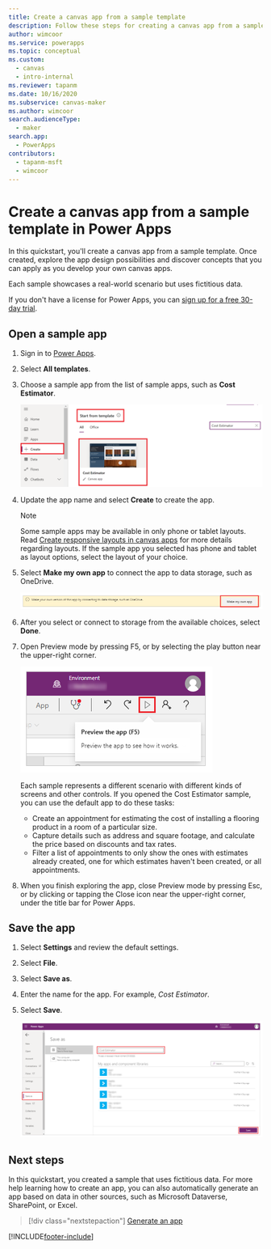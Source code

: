 ```yaml
---
title: Create a canvas app from a sample template
description: Follow these steps for creating a canvas app from a sample in Power Apps. Explore design possibilities and learn concepts for developing your own apps.
author: wimcoor
ms.service: powerapps
ms.topic: conceptual
ms.custom: 
  - canvas
  - intro-internal
ms.reviewer: tapanm
ms.date: 10/16/2020
ms.subservice: canvas-maker
ms.author: wimcoor
search.audienceType: 
  - maker
search.app: 
  - PowerApps
contributors:
  - tapanm-msft
  - wimcoor
---
```

# Create a canvas app from a sample template in Power Apps

In this quickstart, you'll create a canvas app from a sample template. Once created, explore the app design possibilities and discover concepts that you can apply as you develop your own canvas apps.

Each sample showcases a real-world scenario but uses fictitious data. 

If you don't have a license for Power Apps, you can [sign up for a free 30-day trial](../signup-for-powerapps.md).

## Open a sample app

1. Sign in to [Power Apps](https://make.powerapps.com?utm_source=padocs&utm_medium=linkinadoc&utm_campaign=referralsfromdoc).

1. Select **All templates**.

1. Choose a sample app from the list of sample apps, such as **Cost Estimator**.

	![Cost Estimator template.](./media/open-and-run-a-sample-app/cost-estimator-app.png "Cost Estimator template")

1. Update the app name and select **Create** to create the app.

    > [!NOTE]
    > Some sample apps may be available in only phone or tablet layouts. Read [Create responsive layouts in canvas apps](create-responsive-layout.md) for more details regarding layouts. If the sample app you selected has phone and tablet as layout options, select the layout of your choice.

1. Select **Make my own app** to connect the app to data storage, such as OneDrive.

    ![Make my own app.](./media/open-and-run-a-sample-app/make-my-own-app.png "Make my own app")

1. After you select or connect to storage from the available choices, select **Done**.

1. Open Preview mode by pressing F5, or by selecting the play button near the upper-right corner.

	![Preview the app.](./media/open-and-run-a-sample-app/open-preview-app.png "Preview the app")

	Each sample represents a different scenario with different kinds of screens and other controls. If you opened the Cost Estimator sample, you can use the default app to do these tasks:

	- Create an appointment for estimating the cost of installing a flooring product in a room of a particular size.
	- Capture details such as address and square footage, and calculate the price based on discounts and tax rates.
	- Filter a list of appointments to only show the ones with estimates already created, one for which estimates haven't been created, or all appointments.
	
1. When you finish exploring the app, close Preview mode by pressing Esc, or by clicking or tapping the Close icon near the upper-right corner, under the title bar for Power Apps.

## Save the app

1. Select **Settings** and review the default settings.

1. Select **File**.

1. Select **Save as**.

1. Enter the name for the app. For example, *Cost Estimator*.

1. Select **Save**.

    ![Save the app with a unique name.](./media/open-and-run-a-sample-app/settings-app.png "Save the app with a unique name")

## Next steps

In this quickstart, you created a sample that uses fictitious data. For more help learning how to create an app, you can also automatically generate an app based on data in other sources, such as Microsoft Dataverse, SharePoint, or Excel.

> [!div class="nextstepaction"]
> [Generate an app](data-platform-create-app.md)


[!INCLUDE[footer-include](../../includes/footer-banner.md)]
